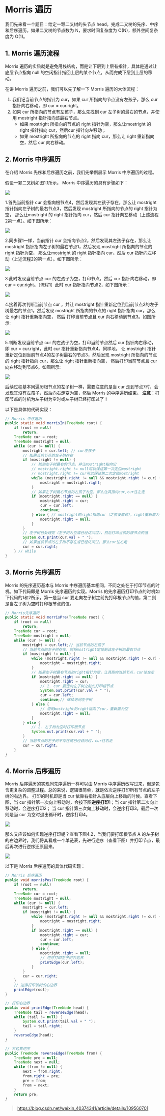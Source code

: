 # Morris 遍历
我们先来看一个题目：给定一颗二叉树的头节点 head，完成二叉树的先序、中序和后序遍历。如果二叉树的节点数为 N，要求时间复杂度为 O(N)，额外空间复杂度为 O(1)。
## 1. Morris 遍历流程
Morris 遍历的实质就是避免用栈结构，而是让下层到上层有指针，具体是通过让底层节点指向 null 的空闲指针指回上层的某个节点，从而完成下层到上层的移动。

在讲 Morris 遍历之前，我们可以先了解一下 Morris 遍历的大体流程：
1. 我们记当前节点的指针为 cur，如果 cur 所指向的节点没有左孩子，那么 cur 指针向右移动，即 cur = cur.right。
2. 如果 cur 所指向的节点有左孩子，那么先找到 cur 左子树的最右的节点，并使用 mostright 指针指向该最右节点。
    + 如果 mostright 所指向的节点的 right 指针为空，那么让mostright 的 right 指针指向 cur，然后cur 指针向左移动；
    + 如果 mostright 所指向的节点的 right 指向 cur，那么让 right 重新指向空，然后 cur 向右移动。

## 2. Morris 中序遍历
在介绍 Morris 先序和后序遍历之前，我们先举例展示 Morris 中序遍历的过程。

假设一颗二叉树如图1.1所示， Morris 中序遍历的具有步骤如下：

![](https://github.com/ashenone0917/image/blob/main/20201108160851583.png)

1.首先当前指针 cur 会指向根节点4，然后发现其左孩子存在，那么让 mostright 指针指向左子树的最右节点3，然后发现 mostright 所指向的节点的 right 指针为空，
那么让mostright 的 right 指针指向 cur，然后 cur 指针向左移动（上述流程2第一点）。如下图所示：

![](https://github.com/ashenone0917/image/blob/main/20201108160906675.png)

2.同步骤1一样，当前指针 cur 会指向节点2，然后发现其左孩子存在，那么让 mostright 指针指向左子树的最右节点1，然后发现 mostright 所指向的节点的 right 指针为空，
那么让mostright 的 right 指针指向 cur，然后 cur 指针向左移动（上述流程2的第一点）。如下图所示：

![](https://github.com/ashenone0917/image/blob/main/20201108160919589.png)

3.此时发现当前节点 cur 的左孩子为空，打印节点。然后 cur 指针向右移动，即 cur = cur.right。（流程1）此时 cur 指针指向节点2，如下图所示：

![](https://github.com/ashenone0917/image/blob/main/20201108160932771.png)

4.接着再次判断当前节点 cur ，并让 mostright 指针重新定位到当前节点2的左子树最右的节点1，然后发现 mostright 所指向的节点的 right 指针指向 cur，那么让 right 指针重新指向空，
然后 打印当前节点且 cur 向右移动到节点3。如图所示:

![](https://github.com/ashenone0917/image/blob/main/20201108160945559.png)

5.判断发现当前节点 cur 的左孩子为空，打印当前节点然后 cur 指针向右移动，即 cur = cur.right，此时 cur 指针重新指向节点4。同样地，
让 mostright 指针重新定位到当前节点4的左子树最右的节点3，然后发现 mostright 所指向的节点的 right 指针指向 cur，那么让 right 指针重新指向空，
然后打印当前节点且 cur 向右移动到节点6。如图所示:

![](https://github.com/ashenone0917/image/blob/main/20201108160956909.png)

后续过程基本同遍历根节点的左子树一样，需要注意的是当 cur 走到节点7时，会发现其没有左孩子，然后向右走变为空，然后 Morris 的中序遍历结束。
**注意**：打印节点的时机为左子树为空时或左子树已经打印过了！

以下是具体的代码实现：
```java
// Morris 中序遍历
public static void morrisIn(TreeNode root) {
    if (root == null)
        return;
    TreeNode cur = root;
    TreeNode mostright = null;
    while (cur != null) {
        mostright = cur.left; // cur左孩子
        // 如果当前节点的左子树存在
        if (mostright != null) {
            // 找到左子树最右的节点，并让mostright指向它
            // mostright.right != null可以保证第一次定位mostright
            // mostright.right != cur可以保证第二次定位mostright
            while (mostright.right != null && mostright.right != cur) {
                mostright = mostright.right;
            }
            // 如果左子树最右节点的右孩子为空，那么让其指向cur,cur往左走
            if (mostright.right == null) {
                mostright.right = cur;
                cur = cur.left;
                continue;
            } else { // mostright的right指向cur（之前设置过），right重新置为空
                mostright.right = null;
            }
        }
        // 左子树已处理完（左子树为空或已经访问过），然后打印当前的根节点的值
        System.out.print(cur.val + " ");
        // 如果当前节点的左子树不存在或已经访问过，那么cur往右走
        cur = cur.right;
    } // while
}

```

## 3. Morris 先序遍历
Morris 的先序遍历基本与 Morris 中序遍历基本相同，不同之处在于打印节点的时机。如下代码即是 Morris 先序遍历的实现。Morris 的先序遍历打印节点的时机如下代码的1和2所示，第一是当 cur 要走向左子树之前先打印根节点的值，第二则是当左子树为空时打印根节点的值。

```java
// Morris先序遍历
public static void morrisPre(TreeNode root) {
    if (root == null)
        return;
    TreeNode cur = root;
    TreeNode mostright = null;
    while (cur != null) {
        mostright = cur.left;// 当前节点的左孩子
        // 当前节点的左子树存在，则将mostright定位到该左子树的最右节点
        if (mostright != null) {
            while (mostright.right != null && mostright.right != cur) {
                mostright = mostright.right;
            }
            // 如果左子树最右节点的right指针为空，让其指向当前节点，cur往左走
            if (mostright.right == null) {
                mostright.right = cur;
                // 1. cur 要走向左子树之前先打印根节点
                System.out.print(cur.val + " ");
                cur = cur.left;
                continue;// 继续访问左子树
            } else {
                // 说明mostright的right指向了cur，重新置为空
                mostright.right = null;
            }
        } else {
            // 2. 左子树为空时打印根节点
            System.out.print(cur.val + " ");
        }
        // 当前节点的左子树不存在或已经访问过，cur往右走
        cur = cur.right;
    }
}
```

## 4. Morris 后序遍历
Morris 后序遍历的实现同先序遍历一样可以由 Morris 中序遍历改写过来，但是包含更复杂的调整过程。总的来说，逻辑很简单，就是依次逆序打印所有节点的左子树的右边界。
打印的时机即是当 cur 依靠右指针从底层向上移动的时候。查看下图，当 cur 指针第一次向上移动时，会按下图**逆序打印**1；当 cur 指针第二次向上移动时，会逆序打印2；
当 cur 指针第三次向上移动时，会逆序打印3。最后一次则是当 cur 为空时退出循环时，逆序打印4。

![](https://github.com/ashenone0917/image/blob/main/20201108161018433.png)

那么又应该如何实现逆序打印呢？查看下图4.2，当我们要打印根节点 A 的左子树的右边界时，我们将其看成一个单链表，先进行逆序（查看下图）并打印节点，最后再次进行逆序还原回来。

![](https://github.com/ashenone0917/image/blob/main/2020110816103234.png)

以下是 Morris 后序遍历的具体代码实现：
```java
// Morris 后序遍历
public void morrisPos(TreeNode root) {
    if (root == null)
        return;
    TreeNode cur = root;
    TreeNode mostright = null;
    while (cur != null) {
        mostright = cur.left;
        if (mostright != null) {
            while (mostright.right != null && mostright.right != cur) {
                mostright = mostright.right;
            }
            if (mostright.right == null) {
                mostright.right = cur;
                cur = cur.left;
                continue;
            } else {
                mostright.right = null;
                // 逆序打印左子树右边界
                printEdge(cur.left);
            }
        }
        cur = cur.right;
    }
    // 逆序打印该树的右边界
    printEdge(root);
}

// 打印右边界
public void printEdge(TreeNode head) {
    TreeNode tail = reverseEdge(head);
    while (tail != null) {
        System.out.print(tail.val + " ");
        tail = tail.right;
    }
    reverseEdge(head);
}

// 右边界逆序
public TreeNode reverseEdge(TreeNode from) {
    TreeNode pre = null;
    TreeNode next = null;
    while (from != null) {
        next = from.right;
        from.right = pre;
        pre = from;
        from = next;
    }
    return pre;
}
```
> https://blog.csdn.net/weixin_40374341/article/details/109560701

